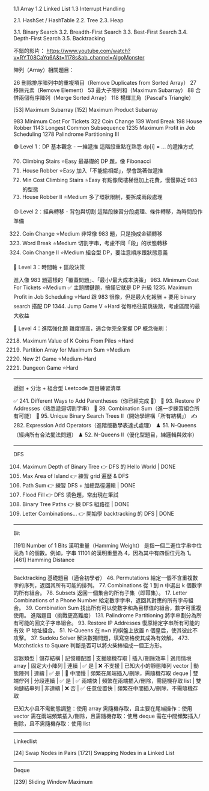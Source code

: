 1.1 Array
1.2 Linked List
1.3 Interrupt Handling

2.1. HashSet / HashTable
2.2. Tree
2.3. Heap

3.1. Binary Search
3.2. Breadth-First Search
3.3. Best-First Search
3.4. Depth-First Search
3.5. Backtracking

不錯的影片：
https://www.youtube.com/watch?v=RYT08CaYq6A&t=1178s&ab_channel=AlgoMonster


陣列（Array）相關題目：
<!-- https://zansy.github.io/2019/08/27/leetcode-easy/ -->

26 刪除排序陣列中的重複項目（Remove Duplicates from Sorted Array）
27 移除元素（Remove Element）
53 最大子陣列和（Maximum Subarray）
88 合併兩個有序陣列（Merge Sorted Array）
118 楊輝三角（Pascal's Triangle）


<!-- Kadane's Algorithm -->
[53] Maximum Subarray
[152] Maximum Product Subarray


<!-- DP -->

983 Minimum Cost For Tickets
322 Coin Change
139 Word Break
198 House Robber
1143 Longest Common Subsequence
1235 Maximum Profit in Job Scheduling
1278 Palindrome Partitioning III

🟢 Level 1：DP 基本觀念 - 一維遞推
這階段重點在熟悉 dp[i] = ... 的遞推方式

70. Climbing Stairs ⭐️Easy
最基礎的 DP 題，像 Fibonacci
198. House Robber ⭐️Easy
加入「不能偷相鄰」，學會跳著做遞推
746. Min Cost Climbing Stairs ⭐️Easy
有點像爬樓梯但加上花費，慢慢靠近 983 的型態
213. House Robber II ⭐️Medium
多了環狀限制，要拆成兩段處理

🟡 Level 2：經典轉移 - 背包與切割
這階段練習分段處理、條件轉移，為時間段作準備

322. Coin Change ⭐️Medium
非常像 983 題，只是換成金額轉移
139. Word Break ⭐️Medium
切割字串，考慮不同「段」的狀態轉移
518. Coin Change II ⭐️Medium
組合型 DP，要注意順序跟狀態意義

🔵 Level 3：時間軸 + 區段決策

進入像 983 題這樣的「覆蓋問題」、「最小/最大成本決策」
983. Minimum Cost For Tickets ⭐️Medium
✅ 主題關鍵題，搞懂它就是 DP 升級
1235. Maximum Profit in Job Scheduling ⭐️Hard
跟 983 很像，但是最大化報酬 + 要用 binary search 搭配 DP
1344. Jump Game V ⭐️Hard
從每格往前跳後跳，考慮區間的最大收益

🔴 Level 4：進階強化題
難度提高，適合你完全掌握 DP 概念後刷：

2218. Maximum Value of K Coins From Piles ⭐️Hard
1043. Partition Array for Maximum Sum ⭐️Medium
837. New 21 Game ⭐️Medium-Hard
174. Dungeon Game ⭐️Hard



------
遞迴 + 分治 + 組合型 Leetcode 題目練習清單

✅ 241. Different Ways to Add Parentheses（你已經完成 🎉）
🔢 93. Restore IP Addresses（熟悉遞迴切割字串）
🔁 39. Combination Sum（進一步練習組合所有可能）
🌲 95. Unique Binary Search Trees II（開始學建構「所有結構」）
✍️ 282. Expression Add Operators（進階版數學表達式處理）
♟️ 51. N-Queens（經典所有合法擺法問題）
♟️ 52. N-Queens II（優化型題目，練邏輯與效率）

------
DFS

104. Maximum Depth of Binary Tree 👉 DFS 的 Hello World | DONE
695. Max Area of Island 👉 練習 grid 遍歷 & DFS
112. Path Sum 👉 練習 DFS + 加總路徑邏輯 | DONE
733. Flood Fill 👉 DFS 填色題，常出現在筆試
257. Binary Tree Paths 👉 練 DFS 組路徑 | DONE
17. Letter Combinations... 👉 開始學 backtracking 的 DFS | DONE

------
Bit

[191] Number of 1 Bits
漢明重量（Hamming Weight） 是指一個二進位字串中位元為 1 的個數。例如，字串 11101 的漢明重量為 4，因為其中有四個位元為 1。​
[461] Hamming Distance

------
Backtracking
基礎題目（適合初學者）
46. Permutations 給定一個不含重複數字的序列，返回其所有可能的排列。
77. Combinations 從 1 到 n 中選出 k 個數字的所有組合。
78. Subsets 返回一個集合的所有子集（即幂集）。
17. Letter Combinations of a Phone Number 給定數字字串，返回其對應的所有字母組合。
39. Combination Sum 找出所有可以使數字和為目標值的組合，數字可重複使用。
進階題目（挑戰更高難度）
131. Palindrome Partitioning 將字串劃分為所有可能的回文子字串組合。
93. Restore IP Addresses 復原給定字串所有可能的有效 IP 地址組合。
51. N-Queens 在 n×n 的棋盤上放置 n 個皇后，使其彼此不攻擊。
37. Sudoku Solver 解決數獨問題，填寫空格使其成為有效解。
473. Matchsticks to Square 判斷是否可以將火柴棒組成一個正方形。

容器類型 | 儲存結構 | 記憶體配置 | 支援隨機存取 | 插入/刪除效率 | 適用情境
array | 固定大小陣列 | 連續 | ✅ 是 | ❌ 不支援 | 已知大小的靜態陣列
vector | 動態陣列 | 連續 | ✅ 是 | 🚫 中間慢 | 頻繁在尾端插入/刪除，需隨機存取
deque | 雙端佇列 | 分段連續 | ✅ 是 | ✅ 兩端快 | 頻繁在兩端插入/刪除，需隨機存取
list | 雙向鏈結串列 | 非連續 | ❌ 否 | ✅ 任意位置快 | 頻繁在中間插入/刪除，不需隨機存取


已知大小且不需動態調整：​使用 array
需隨機存取，且主要在尾端操作：​使用 vector
需在兩端頻繁插入/刪除，且需隨機存取：​使用 deque
需在中間頻繁插入/刪除，且不需隨機存取：​使用 list

------
Linkedlist

[24] Swap Nodes in Pairs
[1721] Swapping Nodes in a Linked List

------
Deque

[239] Sliding Window Maximum